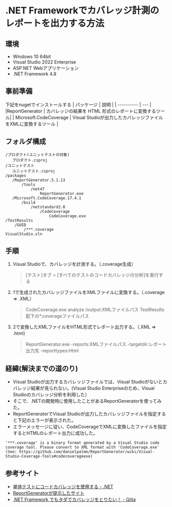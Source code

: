# .NET Frameworkでカバレッジ計測のレポートを出力する方法

## 環境
+ Windows 10 64bit
+ Visual Studio 2022 Enterprise
+ ASP.NET Webアプリケーション
+ .NET Framework 4.8

## 事前準備
下記をnugetでインストールする
| パッケージ | 説明 |
| ---------- | --- |
|ReportGenerator | カバレッジの結果を HTML 形式のレポートに変換するツール|
| Microsoft.CodeCoverage | Visual Studioが出力したカバレッジファイルをXMLに変換するツール |

## フォルダ構成
```
/プロダクト(ユニットテストの対象)
   プロダクト.csproj
/ユニットテスト
   ユニットテスト.csproj
/packages
   /ReportGenerator.5.1.13
       /tools
           /net47
               ReportGenerator.exe
   /Microsoft.CodeCoverage.17.4.1
       /build
           /netstandard2.0
               /CodeCoverage
                   CodeCoverage.exe
/TestResults
    /GUID
        /***.coverage
VisualStudio.sln
```

## 手順
1. Visual Studioで、カバレッジを計測する。（.coverage生成）
   > [テスト]タブ > [すべてのテストのコードカバレッジの分析]を実行する
1. 1で生成されたカバレッジファイルをXMLファイルに変換する。（.coverage ⇒ .XML）
   > CodeCoverage.exe analyze /output:XMLファイルパス TestResults配下の*.coverageファイルパス
2. 2で変換したXMLファイルをHTML形式でレポート出力する。（.XML ⇒ .html）
   > ReportGenerator.exe -reports:XMLファイルパス -targetdir:レポート出力先 -reporttypes:Html

## 経緯(解決までの道のり)
+ Visual Studioが出力するカバレッジファイルでは、Visual Studioがないとカバレッジ結果が見られない。(Visual Studio Enterpriseのため、Visual Studioのカバレッジ分析を利用した）
+ そこで、.NETの開発時に使用したことがあるReportGeneratorを使ってみた。
+ ReportGeneratorでVisual Studioが出力したカバレッジファイルを指定すると下記のエラーが表示された。
+ エラーメッセージに従い、CodeCoverageでXMLに変換したファイルを指定するとHTMLのレポート出力に成功した。
```
'***.coverage' is a binary format generated by a Visual Studio code coverage tool. Please convert to XML format with 'CodeCoverage.exe' (See: https://github.com/danielpalme/ReportGenerator/wiki/Visual-Studio-Coverage-Tools#codecoverageexe)
```

## 参考サイト
+ [単体テストにコードカバレッジを使用する - .NET](https://learn.microsoft.com/ja-jp/dotnet/core/testing/unit-testing-code-coverage?tabs=windows)
+ [ReportGeneratorが提示したサイト](https://github.com/danielpalme/ReportGenerator/wiki/Visual-Studio-Coverage-Tools#codecoverageexe)
+ [.NET Framework でもタダでカバレッジをとりたい！ - Qiita](https://qiita.com/uttne/items/ad5bd3b2a1e41e1c2b52)
